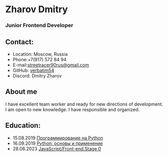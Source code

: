 # Zharov Dmitry
### Junior Frontend Developer
## Contact:
- Location: Moscow, Russia
- Phone:+7(917) 572 84 94
- E-mail:<streetracer90rus@gmail.com>
- GitHub: [verbatim54](https://github.com/Verbatim54?tab=repositories)
- Discord: Dmitry Zharov
## About me
I have excellent team worker and ready for new directions of development.<br> I am open to new knowledge. I have responsible and organized.
## Education:
- 15.08.2019 [Программирование на Python](https://stepik.org/course/67/promo)
- 16.09.2019 [Python: основы и применение](https://stepik.org/course/512/promo)
- 28.06.2023 [JavaScript/Front-end.Stage 0](https://rs.school/js-stage0/)


